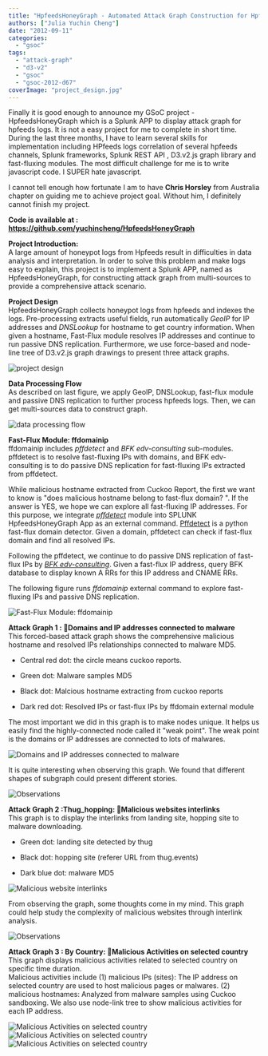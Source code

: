 ```yaml
---
title: "HpfeedsHoneyGraph - Automated Attack Graph Construction for Hpfeeds Logs"
authors: ["Julia Yuchin Cheng"]
date: "2012-09-11"
categories: 
  - "gsoc"
tags: 
  - "attack-graph"
  - "d3-v2"
  - "gsoc"
  - "gsoc-2012-d67"
coverImage: "project_design.jpg"
---
```


Finally it is good enough to announce my GSoC project - HpfeedsHoneyGraph which is a Splunk APP to display attack graph for hpfeeds logs. It is not a easy project for me to complete in short time. During the last three months, I have to learn several skills for implementation including HPfeeds logs correlation of several hpfeeds channels, Splunk frameworks, Splunk REST API , D3.v2.js graph library and fast-fluxing modules. The most difficult challenge for me is to write javascript code. I SUPER hate javascript.  
  
I cannot tell enough how fortunate I am to have **Chris Horsley** from Australia chapter on guiding me to achieve project goal. Without him, I definitely cannot finish my project.  
  
**Code is available at : https://github.com/yuchincheng/HpfeedsHoneyGraph**  
  
**Project Introduction:**  
A large amount of honeypot logs from Hpfeeds result in difficulties in data analysis and interpretation. In order to solve this problem and make logs easy to explain, this project is to implement a Splunk APP, named as HpfeedsHoneyGraph, for constructing attack graph from multi-sources to provide a comprehensive attack scenario.  
  
**Project Design**  
HpfeedsHoneyGraph collects honeypot logs from hpfeeds and indexes the logs. Pre-processing extracts useful fields, run automatically _GeoIP_ for IP addresses and _DNSLookup_ for hostname to get country information. When given a hostname, Fast-Flux module resolves IP addresses and continue to run passive DNS replication. Furthermore, we use force-based and node-line tree of D3.v2.js graph drawings to present three attack graphs.  
  
![project design](images/project_design.jpg)  
  
**Data Processing Flow**  
As described on last figure, we apply GeoIP, DNSLookup, fast-flux module and passive DNS replication to further process hpfeeds logs. Then, we can get multi-sources data to construct graph.  
  
![data processing flow](images/data_flow.jpg)  
  
**Fast-Flux Module: ffdomainip**  
ffdomainip includes _pffdetect_ and _BFK edv-consulting_ sub-modules. pffdetect is to resolve fast-fluxing IPs with domains, and BFK edv-consulting is to do passive DNS replication for fast-fluxing IPs extracted from pffdetect.  
  
While malicious hostname extracted from Cuckoo Report, the first we want to know is "does malicious hostname belong to fast-flux domain? ". If the answer is YES, we hope we can explore all fast-fluxing IP addresses. For this purpose, we integrate _[pffdetect](http://code.google.com/p/pffdetect/)_ module into SPLUNK HpfeedsHoneyGraph App as an external command. [Pffdetect](http://code.google.com/p/pffdetect/) is a python fast-flux domain detector. Given a domain, pffdetect can check if fast-flux domain and find all resolved IPs.  
  
Following the pffdetect, we continue to do passive DNS replication of fast-flux IPs by _[BFK edv-consulting](http://www.bfk.de/bfk_dnslogger_en.html)_. Given a fast-flux IP address, query BFK database to display known A RRs for this IP address and CNAME RRs.  
  
The following figure runs _ffdomainip_ external command to explore fast-fluxing IPs and passive DNS replication.  
  
![Fast-Flux Module: ffdomainip](images/fast-flux.jpg)  
  
**Attack Graph 1 : Domains and IP addresses connected to malware**  
This forced-based attack graph shows the comprehensive malicious hostname and resolved IPs relationships connected to malware MD5. 
- Central red dot: the circle means cuckoo reports.
  
- Green dot: Malware samples MD5
  
- Black dot: Malcious hostname extracting from cuckoo reports
  
- Dark red dot: Resolved IPs or fast-flux IPs by ffdomain external module
  
The most important we did in this graph is to make nodes unique. It helps us easily find the highly-connected node called it "weak point". The weak point is the domains or IP addresses are connected to lots of malwares.  
  
![Domains and IP addresses connected to malware](images/attack1_domainip.jpg)  
  
It is quite interesting when observing this graph. We found that different shapes of subgraph could present different stories.  
  
![Observations](images/observation1.jpg)  
  
**Attack Graph 2 :Thug\_hopping: Malicious websites interlinks**  
This graph is to display the interlinks from landing site, hopping site to malware downloading.  
- Green dot: landing site detected by thug
  
- Black dot: hopping site (referer URL from thug.events)
  
- Dark blue dot: malware MD5
  
![Malicious website interlinks](images/attack2.jpg)  
  
From observing the graph, some thoughts come in my mind. This graph could help study the complexity of malicious websites through interlink analysis.  
  
![Observations](images/observation2.jpg)  
  
**Attack Graph 3 : By Country: Malicious Activities on selected country**  
This graph displays malicious activities related to selected country on specific time duration.  
Malicious activities include (1) malicious IPs (sites): The IP address on selected country are used to host malicious pages or malwares. (2) malicious hostnames: Analyzed from malware samples using Cuckoo sandboxing. We also use node-link tree to show malicious activities for each IP address.  
  
![Malicious Activities on selected country](images/attack31.jpg)  
![Malicious Activities on selected country](images/attack32.jpg)  
![Malicious Activities on selected country](images/attack33.jpg)
